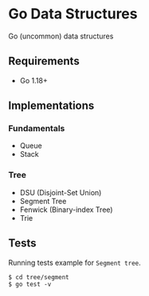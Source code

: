 # Go Data Structures

Go (uncommon) data structures

## Requirements

- Go 1.18+

## Implementations

### Fundamentals

- Queue
- Stack

### Tree

- DSU (Disjoint-Set Union)
- Segment Tree
- Fenwick (Binary-index Tree)
- Trie

## Tests

Running tests example for `Segment tree`.

```
$ cd tree/segment
$ go test -v
```
